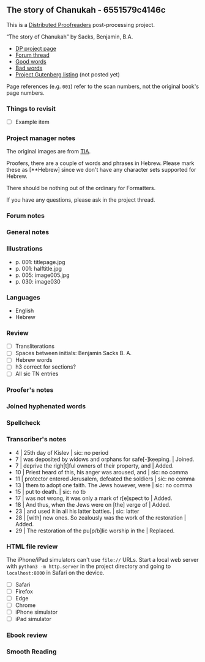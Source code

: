 ## The story of Chanukah - 6551579c4146c ##

This is a [Distributed Proofreaders](http://www.pgdp.net/) post-processing project.

“The story of Chanukah” by Sacks, Benjamin, B.A.

* [DP project page](http://www.pgdp.net/c/project.php?id=projectID6551579c4146c)
* [Forum thread]()
* [Good words](good_words.txt)
* [Bad words](bad_words.txt)
* [Project Gutenberg listing]() (not posted yet)

Page references (e.g. `001`) refer to the scan numbers, not the original book's page numbers.

### Things to revisit ###

* [ ] Example item

### Project manager notes ###

The original images are from [TIA](https://archive.org/details/StoryOfChanukah/page/n1/mode/2up).

Proofers, there are a couple of words and phrases in Hebrew. Please mark these as [**Hebrew] since we don't have any character sets supported for Hebrew.

There should be nothing out of the ordinary for Formatters.

If you have any questions, please ask in the project thread.

### Forum notes ###

### General notes ###

### Illustrations ###
* p. 001: titlepage.jpg
* p. 001: halftitle.jpg
* p. 005: image005.jpg
* p. 030: image030

### Languages ###
* English
* Hebrew

### Review ###
* [ ] Transliterations
* [ ] Spaces between initials: Benjamin Sacks B. A.
* [ ] Hebrew words
* [ ] h3 correct for sections? 
* [ ] All sic TN entries

### Proofer's notes ###

### Joined hyphenated words ###

### Spellcheck ###

### Transcriber's notes ###
* 4 | 25th day of Kislev | sic: no period
* 7 | was deposited by widows and orphans for safe[-]keeping. | Joined.
* 7 | deprive the righ[t]ful owners of their property, and | Added.
* 10 | Priest heard of this, his anger was aroused, and | sic: no comma
* 11 | protector entered Jerusalem, defeated the soldiers | sic: no comma
* 13 | them to adopt one faith. The Jews however, were | sic: no comma
* 15 | put to death. | sic: no tb
* 17 | was not wrong, it was only a mark of r[e]spect to | Added.
* 18 | And thus, when the Jews were on [the] verge of | Added.
* 23 | and used it in all his latter battles. | sic: latter
* 28 | [with] new ones. So zealously was the work of the restoration | Added.
* 29 | The restoration of the pu[p/b]lic worship in the | Replaced.

### HTML file review ###
The iPhone/iPad simulators can't use `file://` URLs. Start a local web server with `python3 -m http.server` in the project directory and going to `localhost:8000` in Safari on the device. 

* [ ] Safari
* [ ] Firefox
* [ ] Edge
* [ ] Chrome
* [ ] iPhone simulator
* [ ] iPad simulator

### Ebook review ###

### Smooth Reading ###
